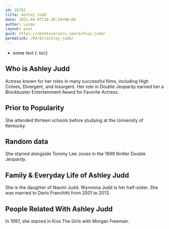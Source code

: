 ```yaml
---
id: 16762
title: Ashley Judd
date: 2021-04-07T18:38:19+00:00
author: Laima
layout: post
guid: https://ukdataservers.com/ashley-judd/
permalink: /04/07/ashley-judd/
---
```


* some text
{: toc}


## Who is Ashley Judd
                  
                  
                  
Actress known for her roles in many successful films, including High Crimes, Divergent, and Insurgent. Her role in Double Jeopardy earned her a Blockbuster Entertainment Award for Favorite Actress. 
                  
              
            
              
            
                
                
                
## Prior to Popularity
                  
                  
                  
She attended thirteen schools before studying at the University of Kentucky. 
                  
              
            
              
            
                
                
                
## Random data
                  
                  
                  
She starred alongside Tommy Lee Jones in the 1999 thriller Double Jeopardy. 
                  
              
            
              
            
                
                
                
## Family & Everyday Life of Ashley Judd
                  
                  
                  
She is the daughter of Naomi Judd. Wynonna Judd is her half-sister. She was married to Dario Franchitti from 2001 to 2013. 
                  
              
            
              
            
                
                
                
## People Related With Ashley Judd
                  
                  
                  
In 1997, she starred in Kiss The Girls with Morgan Freeman. 
                  
              
            
              
            
                
              
            
              
              
            
            
              
            
          
          
          